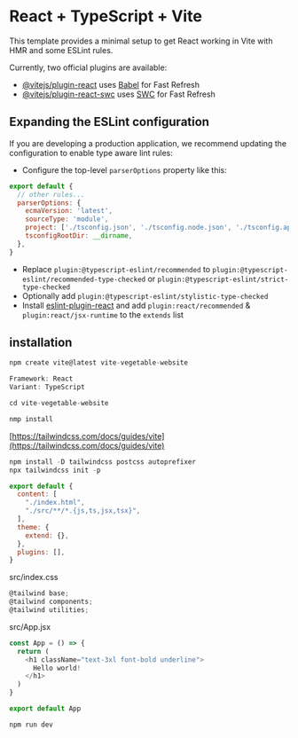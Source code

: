 # React + TypeScript + Vite

This template provides a minimal setup to get React working in Vite with HMR and some ESLint rules.

Currently, two official plugins are available:

- [@vitejs/plugin-react](https://github.com/vitejs/vite-plugin-react/blob/main/packages/plugin-react/README.md) uses [Babel](https://babeljs.io/) for Fast Refresh
- [@vitejs/plugin-react-swc](https://github.com/vitejs/vite-plugin-react-swc) uses [SWC](https://swc.rs/) for Fast Refresh

## Expanding the ESLint configuration

If you are developing a production application, we recommend updating the configuration to enable type aware lint rules:

- Configure the top-level `parserOptions` property like this:

```js
export default {
  // other rules...
  parserOptions: {
    ecmaVersion: 'latest',
    sourceType: 'module',
    project: ['./tsconfig.json', './tsconfig.node.json', './tsconfig.app.json'],
    tsconfigRootDir: __dirname,
  },
}
```

- Replace `plugin:@typescript-eslint/recommended` to `plugin:@typescript-eslint/recommended-type-checked` or `plugin:@typescript-eslint/strict-type-checked`
- Optionally add `plugin:@typescript-eslint/stylistic-type-checked`
- Install [eslint-plugin-react](https://github.com/jsx-eslint/eslint-plugin-react) and add `plugin:react/recommended` & `plugin:react/jsx-runtime` to the `extends` list



## installation


```js
npm create vite@latest vite-vegetable-website
````

```js
Framework: React
Variant: TypeScript
````

```js
cd vite-vegetable-website
````

```js
nmp install
````

[https://tailwindcss.com/docs/guides/vite](https://tailwindcss.com/docs/guides/vite)

```js
npm install -D tailwindcss postcss autoprefixer
npx tailwindcss init -p
````

```js
export default {
  content: [
    "./index.html",
    "./src/**/*.{js,ts,jsx,tsx}",
  ],
  theme: {
    extend: {},
  },
  plugins: [],
}

````
src/index.css
```js
@tailwind base;
@tailwind components;
@tailwind utilities;

````

src/App.jsx
```js
const App = () => {
  return (
    <h1 className="text-3xl font-bold underline">
      Hello world!
    </h1>
  )
}

export default App
````

```js
npm run dev
````



